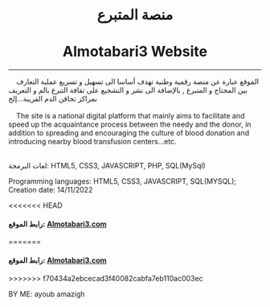 <center><h1> منصة المتبرع </h1></center>
<center><h1> Almotabari3 Website </h1></center>
<hr />

<div>&nbsp;&nbsp;&nbsp;&nbsp;الموقع عبارة عن منصة رقمية وطنية تهذف أساسا الى تسهيل و تسريع عملية التعارف بين المحتاج و المتبرع , بالإضافة الى نشر و التشجيع على تقافة التبرع بالم و التعريف بمراكز تحاقن الدم القريبة...إلخ</div>
<br>

<div>&nbsp;&nbsp;&nbsp;&nbsp;The site is a national digital platform that mainly aims to facilitate and speed up the acquaintance process between the needy and the donor, in addition to spreading and encouraging the culture of blood donation and introducing nearby blood transfusion centers...etc.</div>
<br>

 لغات البرمجة: HTML5, CSS3, JAVASCRIPT, PHP, SQL(MySql)
 
 Programming languages: HTML5, CSS3, JAVASCRIPT, SQL(MYSQL);
 Creation date: 14/11/2022 
 
<<<<<<< HEAD
<div><h4>رابط الموقع: <a href='http://almotabari3.ezyro.com/' >Almotabari3.com</a></div>
=======
<div><h4>رابط الموقع: <a href='http://almotabari3.ezyro.com/' >Almotabari3.com</a></div>
>>>>>>> f70434a2ebcecad3f40082cabfa7eb110ac003ec

BY ME: ayoub amazigh
